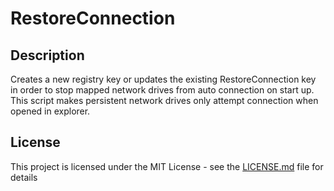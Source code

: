 # RestoreConnection

## Description
Creates a new registry key or updates the existing RestoreConnection key in order to stop mapped network drives from auto connection on start up. This script makes persistent network drives only attempt connection when opened in explorer.

## License
This project is licensed under the MIT License - see the [LICENSE.md](LICENSE) file for details
